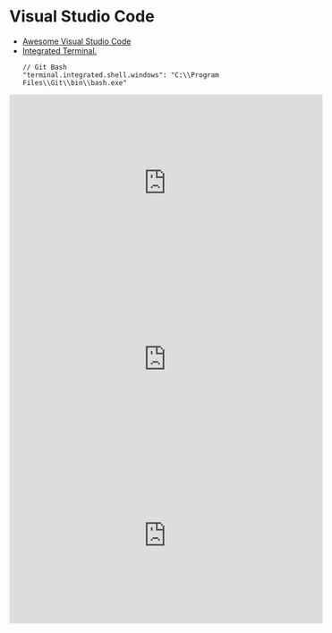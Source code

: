 # Visual Studio Code
* [Awesome Visual Studio Code](https://github.com/viatsko/awesome-vscode)
* [Integrated Terminal. ](https://code.visualstudio.com/docs/editor/integrated-terminal)
    ```
    // Git Bash
    "terminal.integrated.shell.windows": "C:\\Program Files\\Git\\bin\\bash.exe"
    ```

<iframe width="560" height="315" src="https://www.youtube.com/embed/fnPhJHN0jTE" frameborder="0" allow="autoplay; encrypted-media" allowfullscreen></iframe>

<iframe width="560" height="315" src="https://www.youtube.com/embed/VqCgcpAypFQ" frameborder="0" allow="autoplay; encrypted-media" allowfullscreen></iframe>

<iframe width="560" height="315" src="https://www.youtube.com/embed/Ijz1mXQm7KU" frameborder="0" allow="autoplay; encrypted-media" allowfullscreen></iframe>
